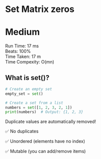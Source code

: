Set Matrix zeros
=========
# Medium
Run Time: 17 ms         
Beats: 100%      
Time Taken: 17 m   
Time Compexity: O(mn)

## What is set()?
``` python
# Create an empty set
empty_set = set()

# Create a set from a list
numbers = set([1, 2, 3, 2, 1])
print(numbers)  # Output: {1, 2, 3}
```
Duplicate values are automatically removed!   

✅ No duplicates

✅ Unordered (elements have no index)

✅ Mutable (you can add/remove items)


